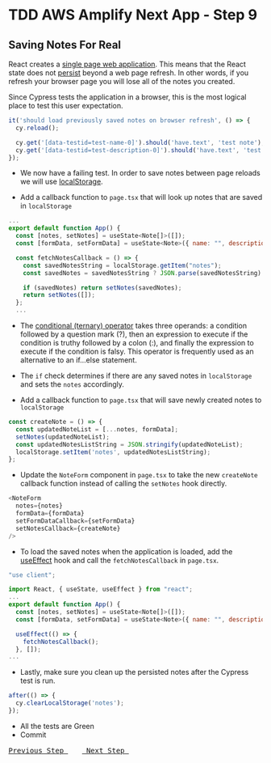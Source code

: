 # TDD AWS Amplify Next App - Step 9

## Saving Notes For Real

React creates a [single page web application](https://en.wikipedia.org/wiki/Single-page_application). This means that the React state does not [persist](<https://en.wikipedia.org/wiki/Persistence_(computer_science)>) beyond a web page refresh. In other words, if you refresh your browser page you will lose all of the notes you created.

Since Cypress tests the application in a browser, this is the most logical place to test this user expectation.

```js
it('should load previously saved notes on browser refresh', () => {
  cy.reload();

  cy.get('[data-testid=test-name-0]').should('have.text', 'test note');
  cy.get('[data-testid=test-description-0]').should('have.text', 'test note description');
});
```

- We now have a failing test. In order to save notes between page reloads we will use [localStorage](https://developer.mozilla.org/en-US/docs/Web/API/Window/localStorage).

- Add a callback function to `page.tsx` that will look up notes that are saved in `localStorage`

```js
...
export default function App() {
  const [notes, setNotes] = useState<Note[]>([]);
  const [formData, setFormData] = useState<Note>({ name: "", description: "" });

  const fetchNotesCallback = () => {
    const savedNotesString = localStorage.getItem("notes");
    const savedNotes = savedNotesString ? JSON.parse(savedNotesString) : null;

    if (savedNotes) return setNotes(savedNotes);
    return setNotes([]);
  };
  ...
```

- The [conditional (ternary) operator](https://developer.mozilla.org/en-US/docs/Web/JavaScript/Reference/Operators/Conditional_operator) takes three operands: a condition followed by a question mark (?), then an expression to execute if the condition is truthy followed by a colon (:), and finally the expression to execute if the condition is falsy. This operator is frequently used as an alternative to an if...else statement.
- The `if` check determines if there are any saved notes in `localStorage` and sets the `notes` accordingly.

- Add a callback function to `page.tsx` that will save newly created notes to `localStorage`

```js
const createNote = () => {
  const updatedNoteList = [...notes, formData];
  setNotes(updatedNoteList);
  const updatedNotesListString = JSON.stringify(updatedNoteList);
  localStorage.setItem('notes', updatedNotesListString);
};
```

- Update the `NoteForm` component in `page.tsx` to take the new `createNote` callback function instead of calling the `setNotes` hook directly.

```js
<NoteForm
  notes={notes}
  formData={formData}
  setFormDataCallback={setFormData}
  setNotesCallback={createNote}
/>
```

- To load the saved notes when the application is loaded, add the [useEffect](https://reactjs.org/docs/hooks-effect.html#example-using-hooks) hook and call the `fetchNotesCallback` in `page.tsx`.

```js
"use client";

import React, { useState, useEffect } from "react";
...
export default function App() {
  const [notes, setNotes] = useState<Note[]>([]);
  const [formData, setFormData] = useState<Note>({ name: "", description: "" });

  useEffect(() => {
    fetchNotesCallback();
  }, []);
...
```

- Lastly, make sure you clean up the persisted notes after the Cypress test is run.

```js
after(() => {
  cy.clearLocalStorage('notes');
});
```

- All the tests are Green
- Commit

[<kbd> Previous Step </kbd>](https://github.com/pairing4good/tdd-next-amplify-gen2-tutorial/tree/008-step)&ensp;&ensp;&ensp;&ensp;[<kbd> Next Step </kbd>](https://github.com/pairing4good/tdd-next-amplify-gen2-tutorial/tree/010-step)
